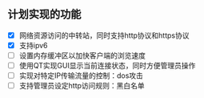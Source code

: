 ## 计划实现的功能
- [x] 网络资源访问的中转站，同时支持http协议和https协议
- [x] 支持ipv6
- [ ] 设置内存缓冲区以加快客户端的浏览速度
- [ ] 使用QT实现GUI显示当前连接状态，同时方便管理员操作
- [ ] 实现对特定IP传输流量的控制：dos攻击
- [ ] 支持管理员设定http访问规则：黑白名单
